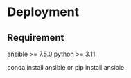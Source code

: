 # Deployment

## Requirement
ansible >= 7.5.0
python >= 3.11

conda install ansible
or pip install ansible

